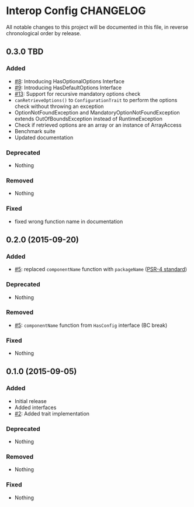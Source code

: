 # Interop Config CHANGELOG

All notable changes to this project will be documented in this file, in reverse chronological order by release.

## 0.3.0 TBD

### Added

* [#8](https://github.com/sandrokeil/interop-config/issues/8): Introducing HasOptionalOptions Interface
* [#9](https://github.com/sandrokeil/interop-config/issues/9): Introducing HasDefaultOptions Interface
* [#13](https://github.com/sandrokeil/interop-config/issues/13): Support for recursive mandatory options check
* `canRetrieveOptions()` to `ConfigurationTrait` to perform the options check without throwing an exception 
* OptionNotFoundException and MandatoryOptionNotFoundException extends OutOfBoundsException instead of RuntimeException
* Check if retrieved options are an array or an instance of ArrayAccess
* Benchmark suite
* Updated documentation

### Deprecated

* Nothing

### Removed

* Nothing

### Fixed

* fixed wrong function name in documentation

## 0.2.0 (2015-09-20)

### Added

* [#5](https://github.com/sandrokeil/interop-config/issues/5): replaced `componentName` function with `packageName` ([PSR-4 standard](https://github.com/php-fig/fig-standards/blob/master/accepted/PSR-4-autoloader-meta.md#package-oriented-autoloading))

### Deprecated

* Nothing

### Removed

* [#5](https://github.com/sandrokeil/interop-config/issues/5): `componentName` function from `HasConfig` interface (BC break)

### Fixed

* Nothing

## 0.1.0 (2015-09-05)

### Added
* Initial release
* Added interfaces
* [#2](https://github.com/sandrokeil/interop-config/issues/2): Added trait implementation

### Deprecated

* Nothing

### Removed

* Nothing

### Fixed

* Nothing
